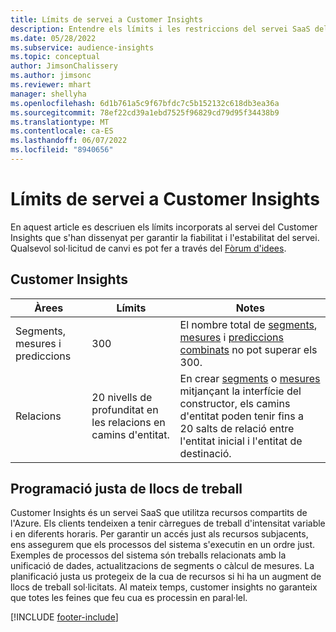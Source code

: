 ```yaml
---
title: Límits de servei a Customer Insights
description: Entendre els límits i les restriccions del servei SaaS del Customer Insights.
ms.date: 05/28/2022
ms.subservice: audience-insights
ms.topic: conceptual
author: JimsonChalissery
ms.author: jimsonc
ms.reviewer: mhart
manager: shellyha
ms.openlocfilehash: 6d1b761a5c9f67bfdc7c5b152132c618db3ea36a
ms.sourcegitcommit: 78ef22cd39a1ebd7525f96829cd79d95f34438b9
ms.translationtype: MT
ms.contentlocale: ca-ES
ms.lasthandoff: 06/07/2022
ms.locfileid: "8940656"
---
```

# <a name="service-limits-in-customer-insights"></a>Límits de servei a Customer Insights

En aquest article es descriuen els límits incorporats al servei del Customer Insights que s'han dissenyat per garantir la fiabilitat i l'estabilitat del servei. Qualsevol sol·licitud de canvi es pot fer a través del [Fòrum d'idees](https://go.microsoft.com/fwlink/?linkid=2074172).

## <a name="customer-insights"></a>Customer Insights

| Àrees  | Límits  | Notes |
|-------------|---------------------------------------------------------------------|---------------------------------------------------------------------|
| Segments, mesures i prediccions | 300  | El nombre total de [segments](segments.md), [mesures](measures.md) i [prediccions combinats](predictions.md) no pot superar els 300.  |
| Relacions | 20 nivells de profunditat en les relacions en camins d'entitat. | En crear [segments](segments.md) o [mesures](measures.md) mitjançant la interfície del constructor, els camins d'entitat poden tenir fins a 20 salts de relació entre l'entitat inicial i l'entitat de destinació.  |

## <a name="fair-scheduling-of-jobs"></a>Programació justa de llocs de treball

Customer Insights és un servei SaaS que utilitza recursos compartits de l'Azure. Els clients tendeixen a tenir càrregues de treball d'intensitat variable i en diferents horaris. Per garantir un accés just als recursos subjacents, ens assegurem que els processos del sistema s'executin en un ordre just. Exemples de processos del sistema són treballs relacionats amb la unificació de dades, actualitzacions de segments o càlcul de mesures. La planificació justa us protegeix de la cua de recursos si hi ha un augment de llocs de treball sol·licitats. Al mateix temps, customer insights no garanteix que totes les feines que feu cua es processin en paral·lel.

[!INCLUDE [footer-include](includes/footer-banner.md)]
